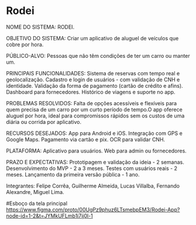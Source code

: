 # Rodei
NOME DO SISTEMA: RODEI.

OBJETIVO DO SISTEMA: Criar um aplicativo de aluguel de veículos que cobre por hora.

PÚBLICO-ALVO: Pessoas que não têm condições de ter um carro ou manter um.

PRINCIPAIS FUNCIONALIDADES: Sistema de reservas com tempo real e geolocalização. Cadastro e login de usuários - com validação de CNH e identidade. Validação da forma de pagamento (cartão de crédito e afins). Dashboard para fornecedores. Histórico de viagens e suporte no app.

PROBLEMAS RESOLVIDOS: Falta de opções acessíveis e flexíveis para quem precisa de um carro por um curto período de tempo.O app oferece aluguel por hora, ideal para compromissos rápidos sem os custos de uma diária ou corrida por aplicativo.

RECURSOS DESEJADOS: App para Android e iOS. Integração com GPS e Google Maps. Pagamento via cartão e pix. OCR para validar CNH.

PLATAFORMA: Aplicativo para usuários. Web para admin ou fornecedores.

PRAZO E EXPECTATIVAS: Prototipagem e validação da ideia - 2 semanas. Desenvolvimento do MVP - 2 a 3 meses. Testes com usuários reais - 2 meses. Lançamento da primeira versão pública - 1 ano.


Integrantes:  Felipe Corrêa, Guilherme Almeida, Lucas Villalba, Fernando Alexandre, Miguel Lima. 

#Esboço da tela principal
https://www.figma.com/proto/00UgPz9phuz6LTsmebpEM3/Rodei-App?node-id=1-2&t=JYMkUFLmb1i7ij0l-1
